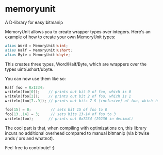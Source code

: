 # memoryunit
A D-library for easy bitmanip

MemoryUnit allows you to create wrapper types over integers. Here's an example of how to create your own MemoryUnit types:
```D
alias Word = MemoryUnit!uint;
alias Half = MemoryUnit!ushort;
alias Byte = MemoryUnit!ubyte;
```

This creates three types, Word/Half/Byte, which are wrappers over the types uint/ushort/ubyte.

You can now use them like so:
```D
Half foo = 0x1234;
writeln(foo[0]);    // prints out bit 0 of foo, which is 0
writeln(foo[2]);    // prints out bit 2 of foo, which is 1
writeln(foo[7..9]); // prints out bits 7-9 (inclusive) of foo, which is 4

foo[15] = 0;         // sets bit 15 of foo to 0
foo[13..14] = 3;     // sets bits 13-14 of foo to 3
writeln(foo);       // prints out 0x7234 (29236 in decimal)
```

The cool part is that, when compiling with optimizations on, this library incurs no additional overhead compared to manual bitmanip (via bitwise ands / ors and whatnot).

Feel free to contribute! :)
